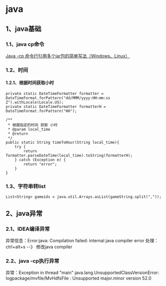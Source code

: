 # **java**

## 1、java基础
### 1.1、java cp命令
[Java -cp 命令行引用多个jar包的简单写法（Windows、Linux）](http://blog.csdn.net/hongweigg/article/details/53464639)


### 1.2、时间
#### 1.2.1、根据时间获取小时    
    private static DateTimeFormatter formatter = DateTimeFormat.forPattern("dd/MMM/yyyy:HH:mm:ss Z").withLocale(Locale.US);
    private static DateTimeFormatter formatterH = DateTimeFormat.forPattern("HH");
    
    /**
     * 根据指定的时间 获取 小时
     * @param local_time
     * @return
     */
    public static String timeToHour(String local_time){
    	try {
    		return formatter.parseDateTime(local_time).toString(formatterH);
    	} catch (Exception e) {
    		return "error";
    	}
    }

### 1.3、字符串转list
```List<String> gameids = java.util.Arrays.asList(gameString.split(","));```

## 2、java异常
### 2.1、IDEA编译异常
异常信息：Error:java: Compilation failed: internal java compiler error
处理：ctrl+alt+s --》 修改java compiler

### 2.2、java -cp执行异常

异常：Exception in thread "main" java.lang.UnsupportedClassVersionError: logpackage/mvfile/MvHdfsFile : Unsupported major.minor version 52.0



